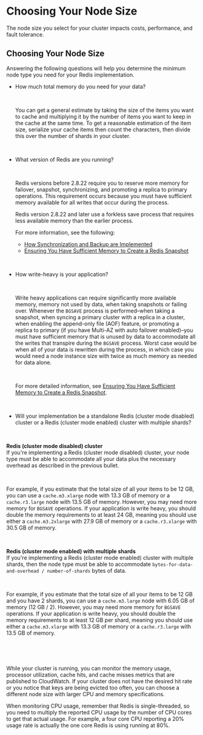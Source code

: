 # Choosing Your Node Size<a name="nodes-select-size"></a>

The node size you select for your cluster impacts costs, performance, and fault tolerance\. 

## Choosing Your Node Size<a name="CacheNodes.SelectSize"></a>

Answering the following questions will help you determine the minimum node type you need for your Redis implementation\.
+ How much total memory do you need for your data?

   

  You can get a general estimate by taking the size of the items you want to cache and multiplying it by the number of items you want to keep in the cache at the same time\. To get a reasonable estimation of the item size, serialize your cache items then count the characters, then divide this over the number of shards in your cluster\.

   
+ What version of Redis are you running?

   

  Redis versions before 2\.8\.22 require you to reserve more memory for failover, snapshot, synchronizing, and promoting a replica to primary operations\. This requirement occurs because you must have sufficient memory available for all writes that occur during the process\. 

  Redis version 2\.8\.22 and later use a forkless save process that requires less available memory than the earlier process\.

  For more information, see the following:
  + [How Synchronization and Backup are Implemented](Replication.Redis.Versions.md)
  + [Ensuring You Have Sufficient Memory to Create a Redis Snapshot](BestPractices.BGSAVE.md)

   
+ How write\-heavy is your application?

   

  Write heavy applications can require significantly more available memory, memory not used by data, when taking snapshots or failing over\. Whenever the `BGSAVE` process is performed–when taking a snapshot, when syncing a primary cluster with a replica in a cluster, when enabling the append\-only file \(AOF\) feature, or promoting a replica to primary \(if you have Multi\-AZ with auto failover enabled\)–you must have sufficient memory that is unused by data to accommodate all the writes that transpire during the `BGSAVE` process\. Worst case would be when all of your data is rewritten during the process, in which case you would need a node instance size with twice as much memory as needed for data alone\.

   

  For more detailed information, see [Ensuring You Have Sufficient Memory to Create a Redis Snapshot](BestPractices.BGSAVE.md)\.

   
+ Will your implementation be a standalone Redis \(cluster mode disabled\) cluster or a Redis \(cluster mode enabled\) cluster with multiple shards?

   

**Redis \(cluster mode disabled\) cluster**  
If you're implementing a Redis \(cluster mode disabled\) cluster, your node type must be able to accommodate all your data plus the necessary overhead as described in the previous bullet\.

   

  For example, if you estimate that the total size of all your items to be 12 GB, you can use a `cache.m3.xlarge` node with 13\.3 GB of memory or a `cache.r3.large` node with 13\.5 GB of memory\. However, you may need more memory for `BGSAVE` operations\. If your application is write heavy, you should double the memory requirements to at least 24 GB, meaning you should use either a `cache.m3.2xlarge` with 27\.9 GB of memory or a `cache.r3.xlarge` with 30\.5 GB of memory\.

   

**Redis \(cluster mode enabled\) with multiple shards**  
If you're implementing a Redis \(cluster mode enabled\) cluster with multiple shards, then the node type must be able to accommodate `bytes-for-data-and-overhead / number-of-shards` bytes of data\.

   

  For example, if you estimate that the total size of all your items to be 12 GB and you have 2 shards, you can use a `cache.m3.large` node with 6\.05 GB of memory \(12 GB / 2\)\. However, you may need more memory for `BGSAVE` operations\. If your application is write heavy, you should double the memory requirements to at least 12 GB per shard, meaning you should use either a `cache.m3.xlarge` with 13\.3 GB of memory or a `cache.r3.large` with 13\.5 GB of memory\.

   

   

While your cluster is running, you can monitor the memory usage, processor utilization, cache hits, and cache misses metrics that are published to CloudWatch\. If your cluster does not have the desired hit rate or you notice that keys are being evicted too often, you can choose a different node size with larger CPU and memory specifications\.

When monitoring CPU usage, remember that Redis is single\-threaded, so you need to multiply the reported CPU usage by the number of CPU cores to get that actual usage\. For example, a four core CPU reporting a 20% usage rate is actually the one core Redis is using running at 80%\.